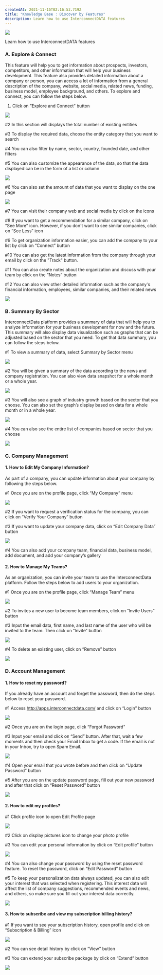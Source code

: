 ```yaml
---
createdAt: 2021-11-15T02:16:53.719Z
title: "Knowledge Base : Discover by Features"
description: Learn how to use InterconnectDATA features
---
```

![](/img/jarakk.png)

Learn how to use InterconnectDATA features

### A. Explore & Connect

This feature will help you to get information about prospects, investors, competitors, and other information that will help your business development. This feature also provides detailed information about a company or person, you can access a lot of information from a general description of the company, website, social media, related news, funding, business model, employee background, and others. To explore and connect, you can follow the steps below.

1. Click on ”Explore and Connect” button

![](https://lh4.googleusercontent.com/smTG4CVE3PYSfDYpfzNWJEKYGZB2-QFgwXaANI0T_fA2j6Q-8tR7FWY2p25xypito2JQhAWULI_t6-scXQTyZJjtw9UXktXo2tyIvEo4Wvn9k5XtqOfhHbaWBKWiqeqO7v5deRDw)

\#2 In this section will displays the total number of existing entities

\#3 To display the required data, choose the entity category that you want to search

\#4 You can also filter by name, sector, country, founded date, and other filters

\#5 You can also customize the appearance of the data, so that the data displayed can be in the form of a list or column

![](https://lh4.googleusercontent.com/I4AlZ3oN7QWO6L5Sr8iKFZ38o3XLRfh0X8Mf46C5WikiTfrvjNGWeCiWo4nHxp8LbcSpn28g9wuWwAugqzDqhbat1Sd0NHbEUR4U-85kFZSrBa5GxH3HpLL5kE89LfE9tI6rE0qm)

\#6 You can also set the amount of data that you want to display on the one page

![](https://lh4.googleusercontent.com/nENpDQEqRV1EAAxpDm8B9mUylpXrJSI6eSj7Dtl9QAP6v79JqNG9btofjnzSQohULf6x6VN3KCs5J0xHhsX5D74G-ruDxfm8lYH9rrx7surHnbd54mxm8cWpKP1ULwJlZ3PWwGVY)

\#7 You can visit their company web and social media by click on the icons

\#8 If you want to get a recommendation for a similar company, click on “See More” icon. However, if you don't want to see similar companies, click on “See Less” icon

\#9 To get organization information easier, you can add the company to your list by click on “Connect” button

\#10 You can also get the latest information from the company through your email by click on the "Track" button.

\#11 You can also create notes about the organization and discuss with your team by click on the “Notes” button 

\#12 You can also view other detailed information such as the company's financial information, employees, similar companies, and their related news

![](https://lh5.googleusercontent.com/hWsD7dNH8aL2pAlgqkpYzdI8XJkm2s-Bi1kj9UEn0zAwgqtjhW5Tc8YrKX9359X4Lb7JU17CiNA7TI09jRJYWBUHHmgHpjtxrCpF3g9ZoU0WcRRV9D1NTQkbPYYBNdl-RSKm6xqR)

### B. Summary By Sector

InterconnectData platform provides a summary of data that will help you to analyze information for your business development for now and the future. This summary will also display data visualization such as graphs that can be adjusted based on the sector that you need. To get that data summary, you can follow the steps below.

\#1 To view a summary of data, select Summary by Sector menu

![](https://lh3.googleusercontent.com/SBvAW9T2GCmBhB9rg8irFes_WwMq-PInB10UMmkMPIERdGMR7p_rXoFRdzXXB0J6A9QF_FF8w44npDVmAYMlvSzjFtf4ZHDuMEnhhbiRgpNzY14cTKPdgvwtZPKPNdgw6UETtdLB)

\#2 You will be given a summary of the data according to the news and company registration. You can also view data snapshot for a whole month or a whole year.

![](https://lh5.googleusercontent.com/WBaBwHVEqMjZ47idv5Y1nucSpn5QjWE-sRawAn3P3_FDTLxWGm8PyG6xyyMY8gytkIV2nNEF0MgYyEbQYDEQzIYMfZ6iRbuE7Bh2J9vEpfh_LowWVpQz80mI0nnWpd2wKHrcz9Im)

\#3 You will also see a graph of industry growth based on the sector that you choose. You can also set the graph’s display based on data for a whole month or in a whole year.

![](https://lh6.googleusercontent.com/1fOHPgl0FVqBoeDJpFZ24tWNWYQlU1TZDhpaffFITZk8Hq4RJQEWsBtLZr4FklJ_kyiRD3I0BjPyjcI4G6sQULtZNU3aDU1qu5hbsQDCSoKR1DMqc9A1W_oXtqa7h-Fwe2IeZmTO)

\#4 You can also see the entire list of companies based on sector that you choose

![](https://lh4.googleusercontent.com/r1BWSmf1C5u4yFlHtR37JloPEYFCQYf1y7KVgAKw4HQaCYmrY5kwLQRRYxk9c0vJkI_Slqh_mdXrXOqq5anIlihmdRKbaii7R_qlD6WNO3r5HnsHFZPsP2CTiHKp42AIzIPLEeWC)

### C. Company Management

#### 1. How to Edit My Company Information?

As part of a company, you can update information about your company by following the steps below.

\#1 Once you are on the profile page, click “My Company” menu

![](https://lh5.googleusercontent.com/jMpGznyD3U_cOrlHE4bwxXVKQGXtybGLTqmS5nYw4PWmXzpqh_G1W4OFZV8Kie8-QURxrGAJR0tLQOm2zqjRJSQgHIurUEf4dA6aWX9yO7zEt-RgF7Ha-Z9bOw4pyH8VVbX5nmXD)

\#2 If you want to request a verification status for the company, you can click on “Verify Your Company” button

\#3 If you want to update your company data, click on “Edit Company Data” button

![](https://lh5.googleusercontent.com/KBfmhRzd_4_mlGAAQoeZmNSdeouuOKReXsU4jKaH2Q7t4ofnzXlO2As3GVdFYEgw5Hpcpy1y1ETCdSwsmoXdE2BjPEsU24kbXX8mF0O--IkP7e7tlehsEVs0q2z90GCt1CJ9FTU5)

\#4 You can also add your company team, financial data, business model, add document, and add your company’s gallery

#### 2. How to Manage My Teams?

As an organization, you can invite your team to use the InterconnectData platform. Follow the steps below to add users to your organization.

\#1 Once you are on the profile page, click “Manage Team” menu

![](https://lh4.googleusercontent.com/a9QQ4lhfAGd1i0bs-31zRfT4SWH4No-Hl0JxvvlJzpGTKrUy2GvT-FeXrkIg4x67NYCy6vd3btRtEswNCmnTNzp4LVTLUqeqASET1mYegFC7OGib9J7Vw2SpDhLATiyko9EDtJJb)

\#2 To invites a new user to become team members, click on “Invite Users” button

\#3 Input the email data, first name, and last name of the user who will be invited to the team. Then click on “Invite” button

![](https://lh6.googleusercontent.com/jt2CEsmXSJTCyvVx9e2biZ6M98D9l42Oy590g1_4E3VHOA5ukvXNqiPAgV4Cl_30DpnImSxy5MbtmnGYoj-W8P2GMDz_RfGqsY1IiNvYSd6wxdPQ00x1Zv6if92WQr4K5qUwdMPm)

\#4 To delete an existing user, click on “Remove” button

![](https://lh6.googleusercontent.com/LFDFDuZb0Mpe9hWpWcjczOfCTtCSt4_9w5OHWx3CSzDaU0wCFP-xdpHQFF7J7WanxtkUGubkfVjTxiMHOagqFyB3ZIVqaSXd16CtDD5JbsocKXJTtadnGdaZ17o45LI3_E3p1CWr)

### D. Account Management

#### 1. How to reset my password?

If you already have an account and forget the password, then do the steps below to reset your password.

\#1 Access <http://apps.interconnectdata.com/> and click on “Login” button

![](https://lh4.googleusercontent.com/xR8sjCWxAfD-GT1ChhPenqC2ixFGXGdbGNmKt2FfW7_7Rme4DNSd_cnEYM7dK0vXbSbrOo_6IsiST0fLFABHZmjT1fqnezECFWU_fTJXLwum6AHnCRSitSvpuJBaRYyFJ7WBAzZE)

\#2 Once you are on the login page, click “Forgot Password”

\#3 Input your email and click on “Send” button. After that, wait a few moments and then check your Email Inbox to get a code. If the email is not in your Inbox, try to open Spam Email. 

![](https://lh4.googleusercontent.com/BQMtw7oYTOUAD4C65PL19vPkHj-p8dVH59E4W_fVyTqzejBI-TLC2ZGAV2-tb5ZpAcvdm2u3etkUDRTkmIizCWwfsccWAJEzmHZcOakkayK227KfxJXZkHB_5dkuu0UghrI00C2J)

\#4 Open your email that you wrote before and then click on “Update Password” button

\#5 After you are on the update password page, fill out your new password and after that click on “Reset Password” button

![](https://lh4.googleusercontent.com/bqS2_UEl7OzrtmnCfAjz-3GRMN-JkvAYtCI1fqrfM_QcRgL0HYs1dC6Zobf-xMpLArr2ybHPOm6-YrOBAJZFwFnk0WgagFzwvxdhkrtUZfIaP9VJg_VpyT0y5BbM59VHYuxeVZsE)

#### 2. How to edit my profiles?

\#1 Click profile icon to open Edit Profile page

![](https://lh3.googleusercontent.com/tZlfEeWi26dwk8oS4UgQMCXHOMXqhi31PMzHTuQT5GLQt7Uo6wDc8ybkudaL_11bUkW424jV8V6SBpHsWdgvrYV3FoneEg1mb1hBDqrEHjSBJaxttlT4jkSklkDZCeeffJYmJQQZ)

\#2 Click on display pictures icon to change your photo profile

\#3 You can edit your personal information by click on “Edit profile” button

![](https://lh5.googleusercontent.com/rSYDMqnz1PqK47DDBJjDFR3DVEd3ikFT4Z38oOYqX3ADCoecrQQPEGrzbhsfNnShq7ieXJaQL3IHb8LlvhD7TnQhQuY2IO65-XMqa8aPE0ZP9jFPnmOSwaYJDLaIuMv--hmdGAB9)

\#4 You can also change your password by using the reset password feature. To reset the password, click on “Edit Password” button

\#5 To keep your personalization data always updated, you can also edit your interest that was selected when registering. This interest data will affect the list of company suggestions, recommended events and news, and others, so make sure you fill out your interest data correctly. 

![](https://lh6.googleusercontent.com/LDO5s80AxPT_6jS7o3nbSPfXjIFhlRr57yO2nutQ7IA8FCdNYp4dI7I5ZWcMzpBeHjVwbBv415sJk5u48bqDAov4tivs5eAmfSR7pUdH6hkPa_tzSAVF0JtaNv1-LquAgInP6Ikw)

#### 3. How to subscribe and view my subscription billing history?

\#1 If you want to see your subscription history, open profile and click on “Subscription & Billing” icon

![](https://lh5.googleusercontent.com/09CaU0Wq6L8LWHj316gZ_tKxfhIDqy4wk3c1OKFFBE6zFpoGd-PL--5I-r_UNHB0w_2ktOZwPP4BbHlcSy8V7S3UmXzle0K47YzOJbW5hqrL_iXliFFzIkD21VxMOqxpDtRyVE3E)

\#2 You can see detail history by click on “View” button

\#3 You can extend your subscribe package by click on “Extend” button

![](https://lh6.googleusercontent.com/4fN2NtMHcMhKP0wWQwNYojwa-eQT_np404DEsapGQYjqzRutnffvnxuE1tBt2c9xPwpptya6gVFGMhNWysUEJtp_DVKoh-ZAOUzs5YmR7w6Rwm546w0Q5yEcxme4ZtD91PlQNBdO)

<!--EndFragment-->